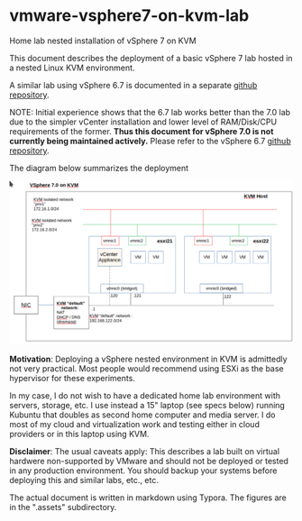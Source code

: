 # vmware-vsphere7-on-kvm-lab
Home lab nested installation of vSphere 7 on KVM

This document describes the deployment of a basic vSphere  7  lab hosted in a nested  Linux KVM environment.

A similar lab using vSphere 6.7 is documented in a separate [github repository](https://github.com/rpgd60/vmware-vsphere6.7-on-kvm-lab).

NOTE: Initial experience shows that the 6.7 lab works better than the 7.0 lab due to the simpler vCenter installation and lower level of RAM/Disk/CPU requirements of the former.  **Thus this document for vSphere 7.0 is not currently being maintained actively.** Please refer to the vSphere 6.7 [github repository](https://github.com/rpgd60/vmware-vsphere6.7-on-kvm-lab).

The diagram below summarizes the deployment

<img src="README.assets/Deployment diagram vSphere 7.0.png" alt="Deployment Diagram - vSphere 7.0" style="zoom:75%;" />

**Motivation**:  Deploying a vSphere nested environment in KVM is admittedly not very practical.   Most people would recommend using ESXi as the base hypervisor for these experiments.   

In my case, I do not wish to have a dedicated home lab environment with servers, storage, etc.   I use instead  a 15" laptop (see specs below) running Kubuntu  that doubles as  second home computer and media server.  I do most of my cloud and virtualization work and testing either in cloud providers or in this laptop using KVM.

**Disclaimer**: The usual caveats apply:  This describes a lab built on virtual hardwere non-supported by VMware and should not be deployed or tested in any production environment.   You should backup your systems before deploying this and similar labs, etc., etc. 

The actual document is written in markdown using Typora.  The figures are in the ".assets" subdirectory.
